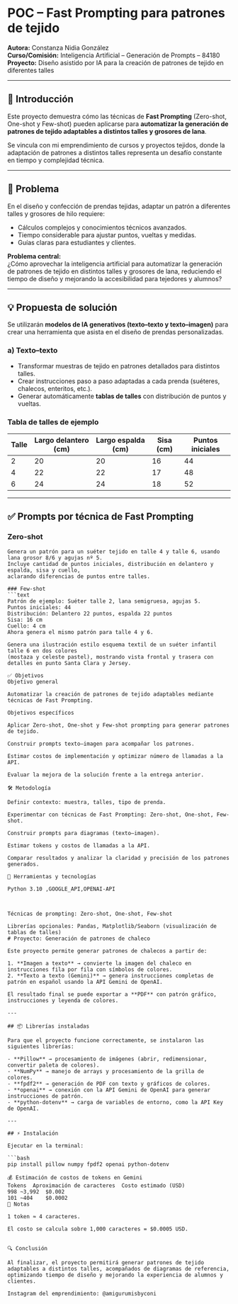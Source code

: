 # POC – Fast Prompting para patrones de tejido

**Autora:** Constanza Nidia González  
**Curso/Comisión:** Inteligencia Artificial – Generación de Prompts – 84180  
**Proyecto:** Diseño asistido por IA para la creación de patrones de tejido en diferentes talles  

---

## 🎯 Introducción
Este proyecto demuestra cómo las técnicas de **Fast Prompting** (Zero-shot, One-shot y Few-shot) pueden aplicarse para **automatizar la generación de patrones de tejido adaptables a distintos talles y grosores de lana**.  

Se vincula con mi emprendimiento de cursos y proyectos tejidos, donde la adaptación de patrones a distintos talles representa un desafío constante en tiempo y complejidad técnica.

---

## 🚩 Problema
En el diseño y confección de prendas tejidas, adaptar un patrón a diferentes talles y grosores de hilo requiere:  
- Cálculos complejos y conocimientos técnicos avanzados.  
- Tiempo considerable para ajustar puntos, vueltas y medidas.  
- Guías claras para estudiantes y clientes.  

**Problema central:**  
¿Cómo aprovechar la inteligencia artificial para automatizar la generación de patrones de tejido en distintos talles y grosores de lana, reduciendo el tiempo de diseño y mejorando la accesibilidad para tejedores y alumnos?

---

## 💡 Propuesta de solución
Se utilizarán **modelos de IA generativos (texto–texto y texto–imagen)** para crear una herramienta que asista en el diseño de prendas personalizadas.

### a) Texto–texto
- Transformar muestras de tejido en patrones detallados para distintos talles.  
- Crear instrucciones paso a paso adaptadas a cada prenda (suéteres, chalecos, enteritos, etc.).  
- Generar automáticamente **tablas de talles** con distribución de puntos y vueltas.

### Tabla de talles de ejemplo

| Talle | Largo delantero (cm) | Largo espalda (cm) | Sisa (cm) | Puntos iniciales |
|-------|--------------------|------------------|-----------|----------------|
| 2     | 20                 | 20               | 16        | 44             |
| 4     | 22                 | 22               | 17        | 48             |
| 6     | 24                 | 24               | 18        | 52             |

---

## ✅ Prompts por técnica de Fast Prompting

### Zero-shot
```text
Genera un patrón para un suéter tejido en talle 4 y talle 6, usando lana grosor 8/6 y agujas nº 5.
Incluye cantidad de puntos iniciales, distribución en delantero y espalda, sisa y cuello, 
aclarando diferencias de puntos entre talles.

### Few-shot
```text
Patrón de ejemplo: Suéter talle 2, lana semigruesa, agujas 5.
Puntos iniciales: 44
Distribución: Delantero 22 puntos, espalda 22 puntos
Sisa: 16 cm
Cuello: 4 cm
Ahora genera el mismo patrón para talle 4 y 6.

Genera una ilustración estilo esquema textil de un suéter infantil talle 6 en dos colores 
(mostaza y celeste pastel), mostrando vista frontal y trasera con detalles en punto Santa Clara y Jersey.

✅ Objetivos
Objetivo general

Automatizar la creación de patrones de tejido adaptables mediante técnicas de Fast Prompting.

Objetivos específicos

Aplicar Zero-shot, One-shot y Few-shot prompting para generar patrones de tejido.

Construir prompts texto–imagen para acompañar los patrones.

Estimar costos de implementación y optimizar número de llamadas a la API.

Evaluar la mejora de la solución frente a la entrega anterior.

🛠️ Metodología

Definir contexto: muestra, talles, tipo de prenda.

Experimentar con técnicas de Fast Prompting: Zero-shot, One-shot, Few-shot.

Construir prompts para diagramas (texto–imagen).

Estimar tokens y costos de llamadas a la API.

Comparar resultados y analizar la claridad y precisión de los patrones generados.

🔧 Herramientas y tecnologías

Python 3.10 ,GOOGLE_API,OPENAI-API



Técnicas de prompting: Zero-shot, One-shot, Few-shot

Librerías opcionales: Pandas, Matplotlib/Seaborn (visualización de tablas de talles)
# Proyecto: Generación de patrones de chaleco

Este proyecto permite generar patrones de chalecos a partir de:  

1. **Imagen a texto** → convierte la imagen del chaleco en instrucciones fila por fila con símbolos de colores.  
2. **Texto a texto (Gemini)** → genera instrucciones completas de patrón en español usando la API Gemini de OpenAI.  

El resultado final se puede exportar a **PDF** con patrón gráfico, instrucciones y leyenda de colores.

---

## 📦 Librerías instaladas

Para que el proyecto funcione correctamente, se instalaron las siguientes librerías:

- **Pillow** → procesamiento de imágenes (abrir, redimensionar, convertir paleta de colores).  
- **NumPy** → manejo de arrays y procesamiento de la grilla de colores.  
- **fpdf2** → generación de PDF con texto y gráficos de colores.  
- **openai** → conexión con la API Gemini de OpenAI para generar instrucciones de patrón.  
- **python-dotenv** → carga de variables de entorno, como la API Key de OpenAI.

---

## ⚡ Instalación

Ejecutar en la terminal:

```bash
pip install pillow numpy fpdf2 openai python-dotenv

💰 Estimación de costos de tokens en Gemini
Tokens	Aproximación de caracteres	Costo estimado (USD)
998	~3,992	$0.002
101	~404	$0.0002 
🔹 Notas

1 token ≈ 4 caracteres.

El costo se calcula sobre 1,000 caracteres = $0.0005 USD.


🔍 Conclusión

Al finalizar, el proyecto permitirá generar patrones de tejido adaptables a distintos talles, acompañados de diagramas de referencia, optimizando tiempo de diseño y mejorando la experiencia de alumnos y clientes.

Instagram del emprendimiento: @amigurumisbyconi